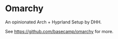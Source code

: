 # Omarchy

An opinionated Arch + Hyprland Setup by DHH.

See https://github.com/basecamp/omarchy for more.
